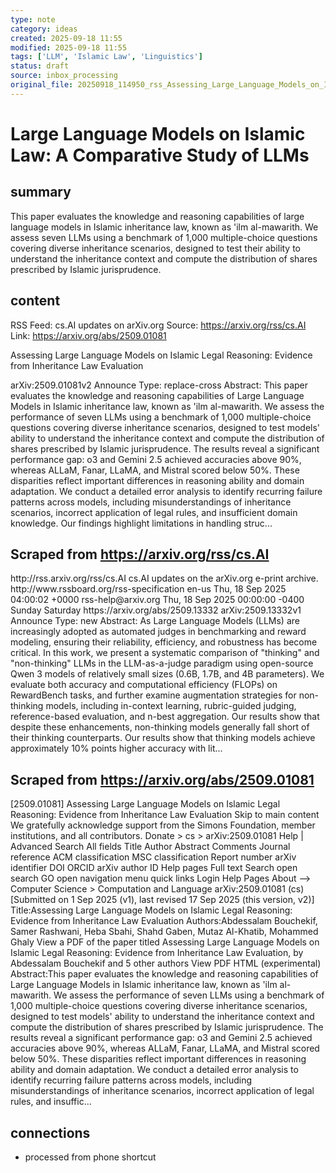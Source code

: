 ```yaml
---
type: note
category: ideas
created: 2025-09-18 11:55
modified: 2025-09-18 11:55
tags: ['LLM', 'Islamic Law', 'Linguistics']
status: draft
source: inbox_processing
original_file: 20250918_114950_rss_Assessing_Large_Language_Models_on_Islamic_Legal_R.txt
---
```


# Large Language Models on Islamic Law: A Comparative Study of LLMs

## summary
This paper evaluates the knowledge and reasoning capabilities of large language models in Islamic inheritance law, known as 'ilm al-mawarith. We assess seven LLMs using a benchmark of 1,000 multiple-choice questions covering diverse inheritance scenarios, designed to test their ability to understand the inheritance context and compute the distribution of shares prescribed by Islamic jurisprudence.

## content
RSS Feed: cs.AI updates on arXiv.org
Source: https://arxiv.org/rss/cs.AI
Link: https://arxiv.org/abs/2509.01081

Assessing Large Language Models on Islamic Legal Reasoning: Evidence from Inheritance Law Evaluation

arXiv:2509.01081v2 Announce Type: replace-cross Abstract: This paper evaluates the knowledge and reasoning capabilities of Large Language Models in Islamic inheritance law, known as 'ilm al-mawarith. We assess the performance of seven LLMs using a benchmark of 1,000 multiple-choice questions covering diverse inheritance scenarios, designed to test models' ability to understand the inheritance context and compute the distribution of shares prescribed by Islamic jurisprudence. The results reveal a significant performance gap: o3 and Gemini 2.5 achieved accuracies above 90%, whereas ALLaM, Fanar, LLaMA, and Mistral scored below 50%. These disparities reflect important differences in reasoning ability and domain adaptation. We conduct a detailed error analysis to identify recurring failure patterns across models, including misunderstandings of inheritance scenarios, incorrect application of legal rules, and insufficient domain knowledge. Our findings highlight limitations in handling struc...

## Scraped from https://arxiv.org/rss/cs.AI
<?xml version='1.0' encoding='UTF-8'?>
<rss xmlns:arxiv="http://arxiv.org/schemas/atom" xmlns:dc="http://purl.org/dc/elements/1.1/" xmlns:atom="http://www.w3.org/2005/Atom" xmlns:content="http://purl.org/rss/1.0/modules/content/" version="2.0">
  <channel>
    <title>cs.AI updates on arXiv.org</title>
    <link>http://rss.arxiv.org/rss/cs.AI</link>
    <description>cs.AI updates on the arXiv.org e-print archive.</description>
    <atom:link href="http://rss.arxiv.org/rss/cs.AI" rel="self" type="application/rss+xml"/>
    <docs>http://www.rssboard.org/rss-specification</docs>
    <language>en-us</language>
    <lastBuildDate>Thu, 18 Sep 2025 04:00:02 +0000</lastBuildDate>
    <managingEditor>rss-help@arxiv.org</managingEditor>
    <pubDate>Thu, 18 Sep 2025 00:00:00 -0400</pubDate>
    <skipDays>
      <day>Sunday</day>
      <day>Saturday</day>
    </skipDays>
    <item>
      <title>Explicit Reasoning Makes Better Judges: A Systematic Study on Accuracy, Efficiency, and Robustness</title>
      <link>https://arxiv.org/abs/2509.13332</link>
      <description>arXiv:2509.13332v1 Announce Type: new 
Abstract: As Large Language Models (LLMs) are increasingly adopted as automated judges in benchmarking and reward modeling, ensuring their reliability, efficiency, and robustness has become critical. In this work, we present a systematic comparison of "thinking" and "non-thinking" LLMs in the LLM-as-a-judge paradigm using open-source Qwen 3 models of relatively small sizes (0.6B, 1.7B, and 4B parameters). We evaluate both accuracy and computational efficiency (FLOPs) on RewardBench tasks, and further examine augmentation strategies for non-thinking models, including in-context learning, rubric-guided judging, reference-based evaluation, and n-best aggregation. Our results show that despite these enhancements, non-thinking models generally fall short of their thinking counterparts. Our results show that thinking models achieve approximately 10% points higher accuracy with lit...


## Scraped from https://arxiv.org/abs/2509.01081
[2509.01081] Assessing Large Language Models on Islamic Legal Reasoning: Evidence from Inheritance Law Evaluation Skip to main content We gratefully acknowledge support from the Simons Foundation, member institutions, and all contributors. Donate &gt; cs &gt; arXiv:2509.01081 Help | Advanced Search All fields Title Author Abstract Comments Journal reference ACM classification MSC classification Report number arXiv identifier DOI ORCID arXiv author ID Help pages Full text Search open search GO open navigation menu quick links Login Help Pages About --> Computer Science > Computation and Language arXiv:2509.01081 (cs) [Submitted on 1 Sep 2025 (v1), last revised 17 Sep 2025 (this version, v2)] Title:Assessing Large Language Models on Islamic Legal Reasoning: Evidence from Inheritance Law Evaluation Authors:Abdessalam Bouchekif, Samer Rashwani, Heba Sbahi, Shahd Gaben, Mutaz Al-Khatib, Mohammed Ghaly View a PDF of the paper titled Assessing Large Language Models on Islamic Legal Reasoning: Evidence from Inheritance Law Evaluation, by Abdessalam Bouchekif and 5 other authors View PDF HTML (experimental) Abstract:This paper evaluates the knowledge and reasoning capabilities of Large Language Models in Islamic inheritance law, known as &#39;ilm al-mawarith. We assess the performance of seven LLMs using a benchmark of 1,000 multiple-choice questions covering diverse inheritance scenarios, designed to test models&#39; ability to understand the inheritance context and compute the distribution of shares prescribed by Islamic jurisprudence. The results reveal a significant performance gap: o3 and Gemini 2.5 achieved accuracies above 90%, whereas ALLaM, Fanar, LLaMA, and Mistral scored below 50%. These disparities reflect important differences in reasoning ability and domain adaptation. We conduct a detailed error analysis to identify recurring failure patterns across models, including misunderstandings of inheritance scenarios, incorrect application of legal rules, and insuffic...


## connections
- processed from phone shortcut
